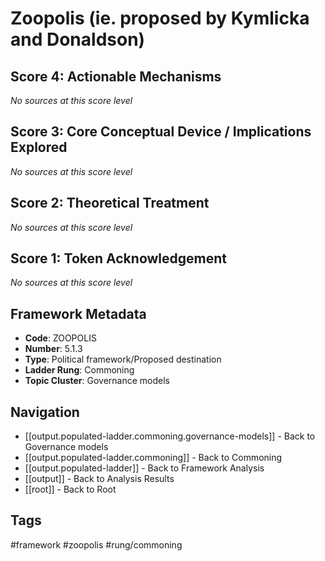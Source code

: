 # Zoopolis (ie. proposed by Kymlicka and Donaldson)

## Score 4: Actionable Mechanisms

*No sources at this score level*

## Score 3: Core Conceptual Device / Implications Explored

*No sources at this score level*

## Score 2: Theoretical Treatment

*No sources at this score level*

## Score 1: Token Acknowledgement

*No sources at this score level*

## Framework Metadata

- **Code**: ZOOPOLIS
- **Number**: 5.1.3
- **Type**: Political framework/Proposed destination
- **Ladder Rung**: Commoning
- **Topic Cluster**: Governance models

## Navigation

- [[output.populated-ladder.commoning.governance-models]] - Back to Governance models
- [[output.populated-ladder.commoning]] - Back to Commoning
- [[output.populated-ladder]] - Back to Framework Analysis
- [[output]] - Back to Analysis Results
- [[root]] - Back to Root

## Tags

#framework #zoopolis #rung/commoning
